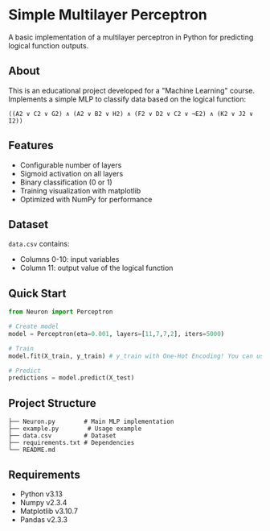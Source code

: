 # Simple Multilayer Perceptron

A basic implementation of a multilayer perceptron in Python for predicting logical function outputs.

## About

This is an educational project developed for a "Machine Learning" course. Implements a simple MLP to classify data based on the logical function:

`((A2 ∨ C2 ∨ G2) ∧ (A2 ∨ B2 ∨ H2) ∧ (F2 ∨ D2 ∨ C2 ∨ ¬E2) ∧ (K2 ∨ J2 ∨ I2))`

## Features

- Configurable number of layers
- Sigmoid activation on all layers
- Binary classification (0 or 1)
- Training visualization with matplotlib
- Optimized with NumPy for performance

## Dataset

`data.csv` contains:
- Columns 0-10: input variables
- Column 11: output value of the logical function

## Quick Start

```python
from Neuron import Perceptron

# Create model
model = Perceptron(eta=0.001, layers=[11,7,7,2], iters=5000)

# Train
model.fit(X_train, y_train) # y_train with One-Hot Encoding! You can use pd.get_dummies().

# Predict
predictions = model.predict(X_test)
```

## Project Structure

```
├── Neuron.py        # Main MLP implementation
├── example.py        # Usage example
├── data.csv         # Dataset
├── requirements.txt # Dependencies
└── README.md
```

## Requirements

- Python v3.13
- Numpy v2.3.4
- Matplotlib v3.10.7
- Pandas v2.3.3